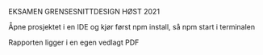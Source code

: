 EKSAMEN GRENSESNITTDESIGN HØST 2021

Åpne prosjektet i en IDE og kjør først npm install, så npm start i terminalen

Rapporten ligger i en egen vedlagt PDF

